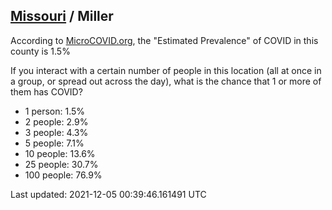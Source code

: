 
## [Missouri](/united-states/missouri) / Miller

According to [MicroCOVID.org](http://microcovid.org),
the "Estimated Prevalence" of COVID in this county is 1.5%

If you interact with a certain number of people in this location
(all at once in a group, or spread out across the day), what is the chance that
1 or more of them has COVID?

- 1 person: 1.5%
- 2 people: 2.9%
- 3 people: 4.3%
- 5 people: 7.1%
- 10 people: 13.6%
- 25 people: 30.7%
- 100 people: 76.9%

Last updated: 2021-12-05 00:39:46.161491 UTC
